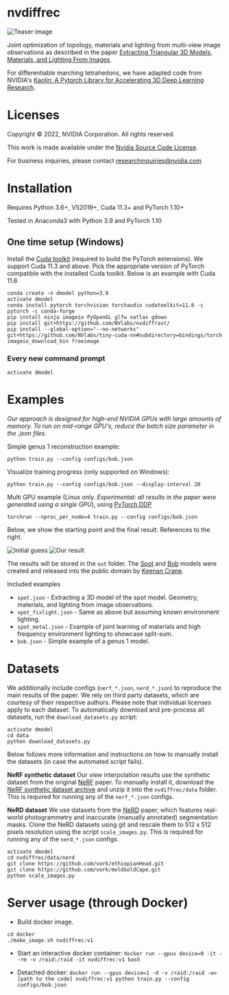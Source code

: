 # nvdiffrec

![Teaser image](https://nvlabs.github.io/nvdiffrec/assets/system.JPG "Teaser image")

Joint optimization of topology, materials and lighting from multi-view image observations 
as described in the paper
[Extracting Triangular 3D Models, Materials, and Lighting From Images](https://nvlabs.github.io/nvdiffrec/).

For differentiable marching tetrahedons, we have adapted code from NVIDIA's [Kaolin: A Pytorch Library for Accelerating 3D Deep Learning Research](https://github.com/NVIDIAGameWorks/kaolin).

# Licenses

Copyright &copy; 2022, NVIDIA Corporation. All rights reserved.

This work is made available under the [Nvidia Source Code License](https://github.com/NVlabs/nvdiffrec/blob/main/LICENSE.txt).

For business inquiries, please contact [researchinquiries@nvidia.com](mailto:researchinquiries@nvidia.com)

# Installation

Requires Python 3.6+, VS2019+, Cuda 11.3+ and PyTorch 1.10+

Tested in Anaconda3 with Python 3.9 and PyTorch 1.10

## One time setup (Windows)

Install the [Cuda toolkit](https://developer.nvidia.com/cuda-toolkit) (required to build the PyTorch extensions).
We support Cuda 11.3 and above.
Pick the appropriate version of PyTorch compatible with the installed Cuda toolkit.
Below is an example with Cuda 11.6

```
conda create -n dmodel python=3.9
activate dmodel
conda install pytorch torchvision torchaudio cudatoolkit=11.6 -c pytorch -c conda-forge
pip install ninja imageio PyOpenGL glfw xatlas gdown
pip install git+https://github.com/NVlabs/nvdiffrast/
pip install --global-option="--no-networks" git+https://github.com/NVlabs/tiny-cuda-nn#subdirectory=bindings/torch
imageio_download_bin freeimage
```

### Every new command prompt
`activate dmodel`

# Examples

*Our approach is designed for high-end NVIDIA GPUs with large amounts of memory.
To run on mid-range GPU's, reduce the batch size parameter in the .json files.*

Simple genus 1 reconstruction example:
```
python train.py --config configs/bob.json
```
Visualize training progress (only supported on Windows):
```
python train.py --config configs/bob.json --display-interval 20
```

Multi GPU example (Linux only. *Experimental: all results in the paper were generated using a single GPU*),
using [PyTorch DDP](https://pytorch.org/docs/stable/elastic/run.html#launcher-api)
```
torchrun --nproc_per_node=4 train.py --config configs/bob.json
```

Below, we show the starting point and the final result. References to the right.

![Initial guess](images/start_of_training.jpg "Intial guess")
![Our result](images/end_of_training.jpg "Our result")

The results will be stored in the `out` folder.
The [Spot](http://www.cs.cmu.edu/~kmcrane/Projects/ModelRepository/index.html#spot) and
[Bob](https://www.cs.cmu.edu/~kmcrane/Projects/ModelRepository/index.html) models were
created and released into the public domain by [Keenan Crane](http://www.cs.cmu.edu/~kmcrane/index.html).

Included examples

- `spot.json` - Extracting a 3D model of the spot model. Geometry, materials, and lighting from image observations.
- `spot_fixlight.json` - Same as above but assuming known environment lighting.
- `spot_metal.json` - Example of joint learning of materials and high frequency environment lighting to showcase split-sum.
- `bob.json` - Simple example of a genus 1 model.

# Datasets

We additionally include configs (`nerf_*.json`, `nerd_*.json`) to reproduce the main results of the paper. We rely on third party datasets, which
are courtesy of their respective authors. Please note
that individual licenses apply to each dataset. To automatically download and pre-process all datasets, run the 
`download_datasets.py` script:
```
activate dmodel
cd data
python download_datasets.py
```
Below follows more information and instructions on how to manually install the datasets (in case the automated script fails).

**NeRF synthetic dataset** Our view interpolation results use the synthetic dataset from the original [NeRF](https://github.com/bmild/nerf) paper.
To manually install it, download the [NeRF synthetic dataset archive](https://drive.google.com/uc?export=download&id=18JxhpWD-4ZmuFKLzKlAw-w5PpzZxXOcG)
and unzip it into the `nvdiffrec/data` folder. This is required for running any of the `nerf_*.json` configs.

**NeRD dataset** We use datasets from the [NeRD](https://markboss.me/publication/2021-nerd/) paper, which features real-world photogrammetry and inaccurate
(manually annotated) segmentation masks. Clone the NeRD datasets using git and rescale them to 512 x 512 pixels resolution using the script
`scale_images.py`. This is required for running any of the `nerd_*.json` configs.
```
activate dmodel
cd nvdiffrec/data/nerd
git clone https://github.com/vork/ethiopianHead.git
git clone https://github.com/vork/moldGoldCape.git
python scale_images.py
```

# Server usage (through Docker)

- Build docker image.
```
cd docker
./make_image.sh nvdiffrec:v1
```

- Start an interactive docker container:
`docker run --gpus device=0 -it --rm -v /raid:/raid -it nvdiffrec:v1 bash`

- Detached docker:
`docker run --gpus device=1 -d -v /raid:/raid -w=[path to the code] nvdiffrec:v1 python train.py --config configs/bob.json`
